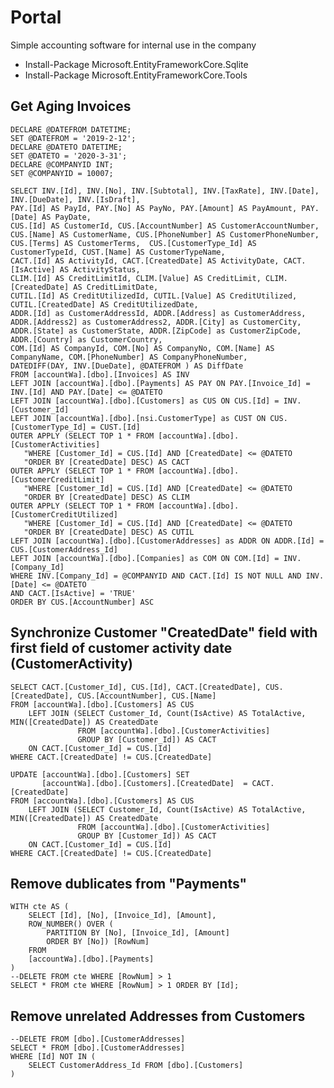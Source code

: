 # Portal
Simple accounting software for internal use in the company

- Install-Package Microsoft.EntityFrameworkCore.Sqlite
- Install-Package Microsoft.EntityFrameworkCore.Tools

## Get Aging Invoices
	DECLARE @DATEFROM DATETIME;
	SET @DATEFROM = '2019-2-12';
	DECLARE @DATETO DATETIME;
	SET @DATETO = '2020-3-31';
	DECLARE @COMPANYID INT;
	SET @COMPANYID = 10007;

	SELECT INV.[Id], INV.[No], INV.[Subtotal], INV.[TaxRate], INV.[Date], INV.[DueDate], INV.[IsDraft], 
	PAY.[Id] AS PayId, PAY.[No] AS PayNo, PAY.[Amount] AS PayAmount, PAY.[Date] AS PayDate, 
	CUS.[Id] AS CustomerId, CUS.[AccountNumber] AS CustomerAccountNumber, CUS.[Name] AS CustomerName, CUS.[PhoneNumber] AS CustomerPhoneNumber, CUS.[Terms] AS CustomerTerms,  CUS.[CustomerType_Id] AS CustomerTypeId, CUST.[Name] AS CustomerTypeName,  
	CACT.[Id] AS ActivityId, CACT.[CreatedDate] AS ActivityDate, CACT.[IsActive] AS ActivityStatus, 
	CLIM.[Id] AS CreditLimitId, CLIM.[Value] AS CreditLimit, CLIM.[CreatedDate] AS CreditLimitDate, 
	CUTIL.[Id] AS CreditUtilizedId, CUTIL.[Value] AS CreditUtilized, CUTIL.[CreatedDate] AS CreditUtilizedDate, 
	ADDR.[Id] as CustomerAddressId, ADDR.[Address] as CustomerAddress, ADDR.[Address2] as CustomerAddress2, ADDR.[City] as CustomerCity, ADDR.[State] as CustomerState, ADDR.[ZipCode] as CustomerZipCode, ADDR.[Country] as CustomerCountry, 
	COM.[Id] AS CompanyId, COM.[No] AS CompanyNo, COM.[Name] AS CompanyName, COM.[PhoneNumber] AS CompanyPhoneNumber, 
	DATEDIFF(DAY, INV.[DueDate], @DATEFROM ) AS DiffDate  
	FROM [accountWa].[dbo].[Invoices] AS INV  
	LEFT JOIN [accountWa].[dbo].[Payments] AS PAY ON PAY.[Invoice_Id] = INV.[Id] AND PAY.[Date] <= @DATETO 
	LEFT JOIN [accountWa].[dbo].[Customers] as CUS ON CUS.[Id] = INV.[Customer_Id]  
	LEFT JOIN [accountWa].[dbo].[nsi.CustomerType] as CUST ON CUS.[CustomerType_Id] = CUST.[Id]  
	OUTER APPLY (SELECT TOP 1 * FROM [accountWa].[dbo].[CustomerActivities]  
	   "WHERE [Customer_Id] = CUS.[Id] AND [CreatedDate] <= @DATETO 
	   "ORDER BY [CreatedDate] DESC) AS CACT 
	OUTER APPLY (SELECT TOP 1 * FROM [accountWa].[dbo].[CustomerCreditLimit] 
	   "WHERE [Customer_Id] = CUS.[Id] AND [CreatedDate] <= @DATETO 
	   "ORDER BY [CreatedDate] DESC) AS CLIM 
	OUTER APPLY (SELECT TOP 1 * FROM [accountWa].[dbo].[CustomerCreditUtilized] 
	   "WHERE [Customer_Id] = CUS.[Id] AND [CreatedDate] <= @DATETO 
	   "ORDER BY [CreatedDate] DESC) AS CUTIL 
	LEFT JOIN [accountWa].[dbo].[CustomerAddresses] as ADDR ON ADDR.[Id] = CUS.[CustomerAddress_Id]  
	LEFT JOIN [accountWa].[dbo].[Companies] as COM ON COM.[Id] = INV.[Company_Id]  
	WHERE INV.[Company_Id] = @COMPANYID AND CACT.[Id] IS NOT NULL AND INV.[Date] <= @DATETO
	AND CACT.[IsActive] = 'TRUE' 
	ORDER BY CUS.[AccountNumber] ASC

## Synchronize Customer "CreatedDate" field with first field of customer activity date (CustomerActivity)
	SELECT CACT.[Customer_Id], CUS.[Id], CACT.[CreatedDate], CUS.[CreatedDate], CUS.[AccountNumber], CUS.[Name]
	FROM [accountWa].[dbo].[Customers] AS CUS 
		LEFT JOIN (SELECT Customer_Id, Count(IsActive) AS TotalActive, MIN([CreatedDate]) AS CreatedDate 
				   FROM [accountWa].[dbo].[CustomerActivities]
				   GROUP BY [Customer_Id]) AS CACT 
		ON CACT.[Customer_Id] = CUS.[Id]
	WHERE CACT.[CreatedDate] != CUS.[CreatedDate]

	UPDATE [accountWa].[dbo].[Customers] SET 
		   [accountWa].[dbo].[Customers].[CreatedDate]  = CACT.[CreatedDate]
	FROM [accountWa].[dbo].[Customers] AS CUS 
		LEFT JOIN (SELECT Customer_Id, Count(IsActive) AS TotalActive, MIN([CreatedDate]) AS CreatedDate 
				   FROM [accountWa].[dbo].[CustomerActivities]
				   GROUP BY [Customer_Id]) AS CACT 
		ON CACT.[Customer_Id] = CUS.[Id]
	WHERE CACT.[CreatedDate] != CUS.[CreatedDate]
	
## Remove dublicates from "Payments"
	WITH cte AS (
	    SELECT [Id], [No], [Invoice_Id], [Amount],
		ROW_NUMBER() OVER (
		    PARTITION BY [No], [Invoice_Id], [Amount]
		    ORDER BY [No]) [RowNum]
	    FROM 
		[accountWa].[dbo].[Payments]
	) 
	--DELETE FROM cte WHERE [RowNum] > 1
	SELECT * FROM cte WHERE [RowNum] > 1 ORDER BY [Id];

## Remove unrelated Addresses from Customers
	--DELETE FROM [dbo].[CustomerAddresses]
	SELECT * FROM [dbo].[CustomerAddresses]
	WHERE [Id] NOT IN (
		SELECT CustomerAddress_Id FROM [dbo].[Customers]  
	)
